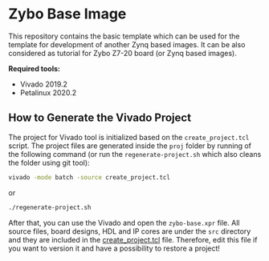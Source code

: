 # Zybo Base Image

This repository contains the basic template which can be used for the template for development of another Zynq based images.
It can be also considered as tutorial for Zybo Z7-20 board (or Zynq based images).

**Required tools:**
* Vivado 2019.2
* Petalinux 2020.2

## How to Generate the Vivado Project

The project for Vivado tool is initialized based on the `create_project.tcl` script. The project files are generated
inside the `proj` folder by running of the following command (or run the `regenerate-project.sh` which also cleans the folder using git tool):

```bash
vivado -mode batch -source create_project.tcl
```

or

```bash
./regenerate-project.sh
```

After that, you can use the Vivado and open the `zybo-base.xpr` file. All source files, board designs, HDL and
IP cores are under the `src` directory and they are included in the [create_project.tcl](proj/create_project.tcl)
file. Therefore, edit this file if you want to version it and have a possibility to restore a project!
